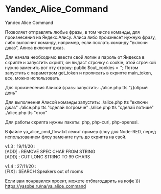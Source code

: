 # Yandex_Alice_Command
Yandex Alice Command

Позволяет отправлять любые фразы, в том числе команды, для произнесения на Яндекс.Алису. Алиса либо произнесет нужную фразу, либо выполнит команду, например, если послать команду "включи джаз", Алиса включит джаз.

Для начала необходимо ввести свой логин и пароль от Яндекса в скрипте и запустить скрипт, он выдаст строчку с cookie, этой строчкой нужно заменить вот эту строку: public $out_cookies = '';
Потом запустить с параметром get_token и прописать в скрипте main_token, все, можно использовать.

Для произнесения Алисой фразы запустить:
./alice.php tts "Добрый день"

Для выполнения Алисой команды запустить:
./alice.php tts "включи джаз"
./alice.php tts "сделай погромче"
./alice.php tts "сделай потише"
./alice.php tts "стоп"

Для работы скрипта нужны пакеты: php, php-curl, php-openssl.

В файле ya_alice_cmd_flow.txt лежит пример флоу для Node-RED, перед использованием флоу замените путь до скрипта на свой.


v1.3 : 19/11/20 :<br>
  [ADD] : REMOVE SPEC CHAR FROM STRING<br>
  [ADD] : CUT LONG STRING TO 99 CHARS<br>

v1.4 : 27/11/20 :<br>
  [FIX] : SEARCH Speakers out of rooms<br>


Если вам понравился проект, можете отблагодарить на кофе )))
https://yasobe.ru/na/ya_alice_command
